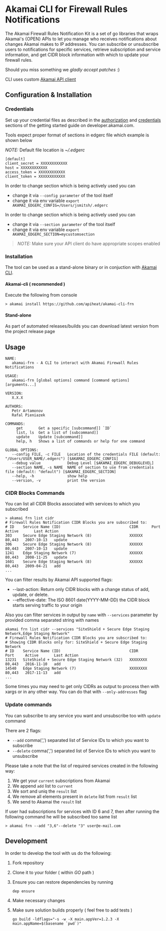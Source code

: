 # Akamai CLI for Firewall Rules Notifications

The Akamai Firewall Rules Notification Kit is a set of go libraries that wraps Akamai's {OPEN} APIs to let you manage who receives notifications about changes Akamai makes to IP addresses. You can subscribe or unsubscribe users to notifications for specific services, retrieve subscription and service information, and get CIDR block information with which to update your firewall rules.

Should you miss something we *gladly accept patches* :)

CLI uses custom [Akamai API client](https://github.com/apiheat/go-edgegrid)

## Configuration & Installation

### Credentials

Set up your credential files as described in the [authorization](https://developer.akamai.com/introduction/Prov_Creds.html) and [credentials](https://developer.akamai.com/introduction/Conf_Client.html) sections of the getting started guide on developer.akamai.com.

Tools expect proper format of sections in edgerc file which example is shown below

*NOTE:* Default file location is *~/.edgerc*

```
[default]
client_secret = XXXXXXXXXXXX
host = XXXXXXXXXXXX
access_token = XXXXXXXXXXXX
client_token = XXXXXXXXXXXX
```

In order to change section which is being actively used you can

* change it via `--config parameter` of the tool itself
* change it via env variable `export AKAMAI_EDGERC_CONFIG=/Users/jsmitsh/.edgerc`

In order to change section which is being actively used you can

* change it via `--section parameter` of the tool itself
* change it via env variable `export AKAMAI_EDGERC_SECTION=mycustomsection`

>*NOTE:* Make sure your API client do have appropriate scopes enabled

### Installation

The tool can be used as a stand-alone binary or in conjuction with [Akamai CLI](https://developer.akamai.com/cli).

#### Akamai-cli ( recommended )

Execute the following from console

```shell
> akamai install https://github.com/apiheat/akamai-cli-frn
```

#### Stand-alone

As part of automated releases/builds you can download latest version from the project release page

## Usage

```shell
NAME:
   akamai-frn - A CLI to interact with Akamai Firewall Rules Notifications

USAGE:
   akamai-frn [global options] command [command options] [arguments...]

VERSION:
   X.X.X

AUTHORS:
   Petr Artamonov
   Rafal Pieniazek

COMMANDS:
     get       Get a specific [subcommand]] `ID`
     list, ls  Get a list of [subcommand]]
     update    Update [subcommand]]
     help, h   Shows a list of commands or help for one command

GLOBAL OPTIONS:
   --config FILE, -c FILE   Location of the credentials FILE (default: "/Users/USER_NAME/.edgerc") [$AKAMAI_EDGERC_CONFIG]
   --debug value            Debug Level [$AKAMAI_EDGERC_DEBUGLEVEL]
   --section NAME, -s NAME  NAME of section to use from credentials file (default: "default") [$AKAMAI_EDGERC_SECTION]
   --help, -h               show help
   --version, -v            print the version
```

### CIDR Blocks Commands
You can list all CIDR Blocks associated with services to which you subscribed

```shell
> akamai frn list cidr
# Firewall Rules Notification CIDR Blocks you are subscribed to:
# ID    Service Name (ID)                               CIDR      Port     Active       Last Action
303     Secure Edge Staging Network (8)                 XXXXXX    80,443   2007-10-13   update
306     Secure Edge Staging Network (8)                 XXXXXX    80,443   2007-10-13   update
1241    Edge Staging Network (7)                        XXXXXX    80,443   2008-11-25   update
1601    Secure Edge Staging Network (8)                 XXXXXX    80,443   2009-04-21   add
...
```

You can filter results by Akamai API supported flags:

* --last-action:    Return only CIDR blocks with a change status of add, update, or delete.
* --effective-date: The ISO 8601 date(YYYY-MM-DD) the CIDR block starts serving traffic to your origin

Also you can filter services in output by `name` with `--services` parameter by provided comma separated string with names

```shell
akamai frn list cidr --services "SiteShield + Secure Edge Staging Network,Edge Staging Network"
# Firewall Rules Notification CIDR Blocks you are subscribed to:
# Showing CIDR Blocks only for: SiteShield + Secure Edge Staging Network
# ID    Service Name (ID)                               CIDR               Port     Active       Last Action
13231   SiteShield + Secure Edge Staging Network (32)   XXXXXXXX           80,443   2016-11-10   add
14540   Edge Staging Network (7)                        XXXXXXXX           80,443   2017-11-13   add
...
```

Some times you may need to get only CIDRs as output to process then with xargs or in any other way. You can do that with `--only-addresses` flag

### Update commands

You can subscribe to any service you want and unsubscribe too with `update` command

There are 2 flags:

* `--add`    comma(',') separated list of Service IDs to which you want to subscribe
* `--delete` comma(',') separated list of Service IDs to which you want to unsubscribe

Please take a note that the list of required services created in the following way:

1. We get your `current` subscriptions from Akamai
1. We append `add` list to `current`
1. We sort and uniq the `result` list
1. We remove all elements present in `delete` list from `result` list
1. We send to Akamai the `result` list

If user had subscriptions for services with ID 6 and 7, then after running the following command he will be subscribed too same list

```shell
> akamai frn --add "3,6"--delete "3" user@e-mail.com
```

## Development

In order to develop the tool with us do the following:

1. Fork repository
1. Clone it to your folder ( within *GO* path )
1. Ensure you can restore dependencies by running

   ```shell
   dep ensure
   ```

1. Make necessary changes
1. Make sure solution builds properly ( feel free to add tests )

   ```shell
   go build -ldflags="-s -w -X main.appVer=1.2.3 -X main.appName=$(basename `pwd`)"
   ```
